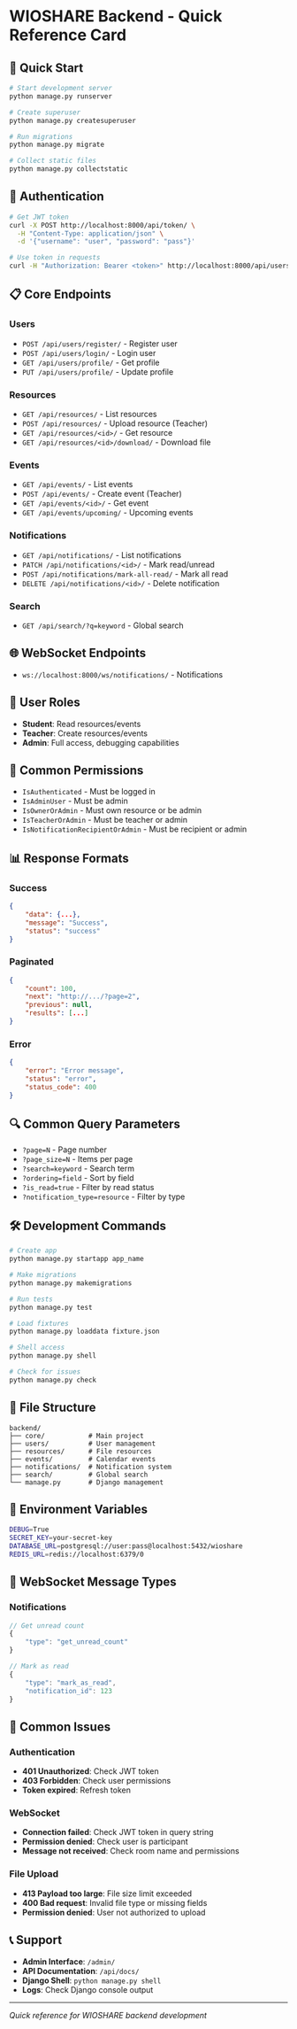 # WIOSHARE Backend - Quick Reference Card

## 🚀 Quick Start
```bash
# Start development server
python manage.py runserver

# Create superuser
python manage.py createsuperuser

# Run migrations
python manage.py migrate

# Collect static files
python manage.py collectstatic
```

## 🔐 Authentication
```bash
# Get JWT token
curl -X POST http://localhost:8000/api/token/ \
  -H "Content-Type: application/json" \
  -d '{"username": "user", "password": "pass"}'

# Use token in requests
curl -H "Authorization: Bearer <token>" http://localhost:8000/api/users/profile/
```

## 📋 Core Endpoints

### Users
- `POST /api/users/register/` - Register user
- `POST /api/users/login/` - Login user
- `GET /api/users/profile/` - Get profile
- `PUT /api/users/profile/` - Update profile

### Resources
- `GET /api/resources/` - List resources
- `POST /api/resources/` - Upload resource (Teacher)
- `GET /api/resources/<id>/` - Get resource
- `GET /api/resources/<id>/download/` - Download file

### Events
- `GET /api/events/` - List events
- `POST /api/events/` - Create event (Teacher)
- `GET /api/events/<id>/` - Get event
- `GET /api/events/upcoming/` - Upcoming events


### Notifications
- `GET /api/notifications/` - List notifications
- `PATCH /api/notifications/<id>/` - Mark read/unread
- `POST /api/notifications/mark-all-read/` - Mark all read
- `DELETE /api/notifications/<id>/` - Delete notification

### Search
- `GET /api/search/?q=keyword` - Global search

## 🌐 WebSocket Endpoints
- `ws://localhost:8000/ws/notifications/` - Notifications

## 👥 User Roles
- **Student**: Read resources/events
- **Teacher**: Create resources/events
- **Admin**: Full access, debugging capabilities

## 🔑 Common Permissions
- `IsAuthenticated` - Must be logged in
- `IsAdminUser` - Must be admin
- `IsOwnerOrAdmin` - Must own resource or be admin
- `IsTeacherOrAdmin` - Must be teacher or admin
- `IsNotificationRecipientOrAdmin` - Must be recipient or admin

## 📊 Response Formats

### Success
```json
{
    "data": {...},
    "message": "Success",
    "status": "success"
}
```

### Paginated
```json
{
    "count": 100,
    "next": "http://.../?page=2",
    "previous": null,
    "results": [...]
}
```

### Error
```json
{
    "error": "Error message",
    "status": "error",
    "status_code": 400
}
```

## 🔍 Common Query Parameters
- `?page=N` - Page number
- `?page_size=N` - Items per page
- `?search=keyword` - Search term
- `?ordering=field` - Sort by field
- `?is_read=true` - Filter by read status
- `?notification_type=resource` - Filter by type

## 🛠️ Development Commands
```bash
# Create app
python manage.py startapp app_name

# Make migrations
python manage.py makemigrations

# Run tests
python manage.py test

# Load fixtures
python manage.py loaddata fixture.json

# Shell access
python manage.py shell

# Check for issues
python manage.py check
```

## 📁 File Structure
```
backend/
├── core/           # Main project
├── users/          # User management
├── resources/      # File resources
├── events/         # Calendar events
├── notifications/  # Notification system
├── search/         # Global search
└── manage.py       # Django management
```

## 🔧 Environment Variables
```bash
DEBUG=True
SECRET_KEY=your-secret-key
DATABASE_URL=postgresql://user:pass@localhost:5432/wioshare
REDIS_URL=redis://localhost:6379/0
```

## 📱 WebSocket Message Types


### Notifications
```javascript
// Get unread count
{
    "type": "get_unread_count"
}

// Mark as read
{
    "type": "mark_as_read",
    "notification_id": 123
}
```

## 🚨 Common Issues

### Authentication
- **401 Unauthorized**: Check JWT token
- **403 Forbidden**: Check user permissions
- **Token expired**: Refresh token

### WebSocket
- **Connection failed**: Check JWT token in query string
- **Permission denied**: Check user is participant
- **Message not received**: Check room name and permissions

### File Upload
- **413 Payload too large**: File size limit exceeded
- **400 Bad request**: Invalid file type or missing fields
- **Permission denied**: User not authorized to upload

## 📞 Support
- **Admin Interface**: `/admin/`
- **API Documentation**: `/api/docs/`
- **Django Shell**: `python manage.py shell`
- **Logs**: Check Django console output

---
*Quick reference for WIOSHARE backend development*

